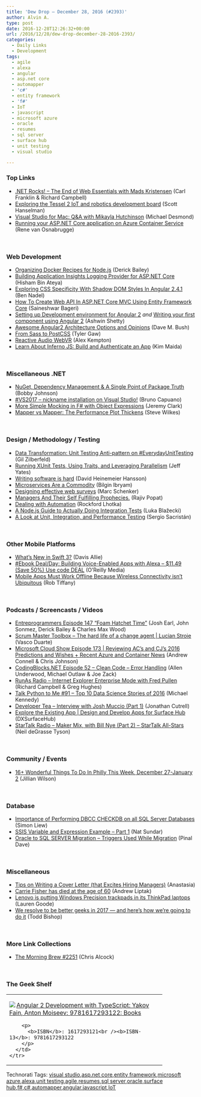 ```yaml
---
title: 'Dew Drop – December 28, 2016 (#2393)'
author: Alvin A.
type: post
date: 2016-12-28T12:26:32+00:00
url: /2016/12/28/dew-drop-december-28-2016-2393/
categories:
  - Daily Links
  - Development
tags:
  - agile
  - alexa
  - angular
  - asp.net core
  - automapper
  - 'c#'
  - entity framework
  - 'f#'
  - IoT
  - javascript
  - microsoft azure
  - oracle
  - resumes
  - sql server
  - surface hub
  - unit testing
  - visual studio

---
```

### <a name="top"></a>Top Links

  * <a href="http://www.dotnetrocks.com/default.aspx?ShowNum=1393" target="_blank">.NET Rocks! &#8211; The End of Web Essentials with Mads Kristensen</a> (Carl Franklin & Richard Campbell)
  * <a href="http://feeds.hanselman.com/~/249860480/0/scotthanselman~Exploring-the-Tessel-IoT-and-robotics-development-board.aspx" target="_blank">Exploring the Tessel 2 IoT and robotics development board</a> (Scott Hanselman)
  * <a href="https://blogs.msdn.microsoft.com/msdnmagazine/2016/11/30/visual-studio-for-mac-qa-with-mikayla-hutchinson/" target="_blank">Visual Studio for Mac: Q&A with Mikayla Hutchinson</a> (Michael Desmond)
  * <a href="https://roadtoalm.com/2016/10/05/running-your-asp-net-core-application-on-azure-container-service/" target="_blank">Running your ASP.NET Core application on Azure Container Service</a> (Rene van Osnabrugge)

&nbsp;

### <a name="web"></a>Web Development

  * <a href="https://derickbailey.com/2016/12/27/organizing-docker-recipes-for-node-js/" target="_blank">Organizing Docker Recipes for Node.js</a> (Derick Bailey)
  * <a href="http://www.hishambinateya.com/building-application-insights-logging-provider-for-asp.net-core" target="_blank">Building Application Insights Logging Provider for ASP.NET Core</a> (Hisham Bin Ateya)
  * <a href="https://www.bennadel.com/blog/3203-exploring-css-specificity-with-shadow-dom-styles-in-angular-2-4-1.htm" target="_blank">Exploring CSS Specificity With Shadow DOM Styles In Angular 2.4.1</a> (Ben Nadel)
  * <a href="http://www.c-sharpcorner.com/article/how-to-create-web-api-in-asp-net-core-mvc-using-entity-frame-work-core/" target="_blank">How To Create Web API In ASP.NET Core MVC Using Entity Framework Core</a> (Saineshwar Bageri)
  * <a href="https://www.codeproject.com/Articles/1161302/Setting-up-Development-environment-for-Angular" target="_blank">Setting up Development environment for Angular 2</a> _and_ <a href="https://www.codeproject.com/Articles/1162865/Writing-your-first-component-using-Angular" target="_blank">Writing your first component using Angular 2</a> (Ashwin Shetty)
  * <a href="http://blog.dmbcllc.com/awesome-angular2-architecture-options-and-opinions/" target="_blank">Awesome Angular2 Architecture Options and Opinions</a> (Dave M. Bush)
  * <a href="https://tylergaw.com/articles/sass-to-postcss" target="_blank">From Sass to PostCSS</a> (Tyler Gaw)
  * <a href="https://css-tricks.com/reactive-audio-webvr/" target="_blank">Reactive Audio WebVR</a> (Alex Kempton)
  * <a href="https://auth0.com/blog/learn-about-inferno-js-build-and-authenticate-an-app/" target="_blank">Learn About Inferno JS: Build and Authenticate an App</a> (Kim Maida)

&nbsp;

### <a name="dotnet"></a>Miscellaneous .NET

  * <a href="http://feedproxy.google.com/~r/IAmNotMyself/~3/Ho_mMQLXZmE/" target="_blank">NuGet, Dependency Management & A Single Point of Package Truth</a> (Bobby Johnson)
  * <a href="http://feedproxy.google.com/~r/elbruno/~3/EDzgefsQB9k/" target="_blank">#VS2017 – nickname installation on Visual Studio!</a> (Bruno Capuano)
  * <a href="http://jeremybytes.blogspot.com/2016/12/more-simple-mocking-in-f-with-object.html" target="_blank">More Simple Mocking in F# with Object Expressions</a> (Jeremy Clark)
  * <a href="http://feedproxy.google.com/~r/geekswithblogs/~3/NAsI5Aru7U0/object-mapper-performance-comparison-allowpartiallytrustedcallers.aspx" target="_blank">Mapper vs Mapper: The Performance Plot Thickens</a> (Steve Wilkes)

&nbsp;

### <a name="design"></a>Design / Methodology / Testing

  * <a href="http://feedproxy.google.com/~r/gilzilberfeld/~3/cZ_cgqcNwiE/data-transformation-unit-testing-anti-pattern-on-everydayunittesting.html" target="_blank">Data Transformation: Unit Testing Anti-pattern on #EverydayUnitTesting</a> (Gil Zilberfeld)
  * <a href="http://feedproxy.google.com/~r/SomewhatAbstract/~3/Fn5cAznzmtM/" target="_blank">Running XUnit Tests, Using Traits, and Leveraging Parallelism</a> (Jeff Yates)
  * <a href="https://m.signalvnoise.com/writing-software-is-hard-388d5e982ad9#.yrvvs2wzo" target="_blank">Writing software is hard</a> (David Heinemeier Hansson)
  * <a href="https://dzone.com/articles/microservices-are-commodity?utm_medium=feed&utm_source=feedpress.me&utm_campaign=Feed%3A+dzone%2Fintegration" target="_blank">Microservices Are a Commodity</a> (Bilgin Ibryam)
  * <a href="http://www.webdesignerdepot.com/2016/12/designing-effective-web-surveys/" target="_blank">Designing effective web surveys</a> (Marc Schenker)
  * <a href="http://www.thousandtyone.com/blog/ManagersAndTheirSelfFulfillingProphecies.aspx" target="_blank">Managers And Their Self Fulfilling Prophecies.</a> (Rajiv Popat)
  * <a href="http://www.lhotka.net/weblog/DealingWithAutomation.aspx" target="_blank">Dealing with Automation</a> (Rockford Lhotka)
  * <a href="https://www.toptal.com/nodejs/nodejs-guide-integration-tests" target="_blank">A Node.js Guide to Actually Doing Integration Tests</a> (Luka Blažecki)
  * <a href="https://dzone.com/articles/unit-testing-integration-testing-and-performance-t?utm_medium=feed&utm_source=feedpress.me&utm_campaign=Feed%3A+dzone%2Fdevops" target="_blank">A Look at Unit, Integration, and Performance Testing</a> (Sergio Sacristán)

&nbsp;

### <a name="mobile"></a>Other Mobile Platforms

  * <a href="https://code.tutsplus.com/articles/whats-new-in-swift-3--cms-27630" target="_blank">What&#8217;s New in Swift 3?</a> (Davis Allie)
  * <a href="http://feedproxy.google.com/~r/oreilly/news/~3/bV6txIzigsE/9781939902443.do" target="_blank">#Ebook Deal/Day: Building Voice-Enabled Apps with Alexa &#8211; $11.49 (Save 50%) Use code DEAL</a> (O&#8217;Reilly Media)
  * <a href="http://robtiffany.com/mobile-apps-must-work-offline-because-wireless-connectivity-isnt-ubiquitous/" target="_blank">Mobile Apps Must Work Offline Because Wireless Connectivity isn’t Ubiquitous</a> (Rob Tiffany)

&nbsp;

### <a name="podcasts"></a>Podcasts / Screencasts / Videos

  * <a href="http://entreprogrammers.com/episode-147-foam-hatchet-time/" target="_blank">Entreprogrammers Episode 147 &#8220;Foam Hatchet Time&#8221;</a> (Josh Earl, John Sonmez, Derick Bailey & Charles Max Wood)
  * <a href="http://scrummastertoolbox.libsyn.com/the-hard-life-of-a-change-agent-lucian-stroie" target="_blank">Scrum Master Toolbox &#8211; The hard life of a change agent | Lucian Stroie</a> (Vasco Duarte)
  * <a href="http://feeds.microsoftcloudshow.com/~r/microsoftcloudshowepisodes/~3/dKmsIq9TU_c/173-reviewing-ac-s-and-cj-s-2016-predictions-and-wishes-recent-azure-and-container-news" target="_blank">Microsoft Cloud Show Episode 173 | Reviewing AC&#8217;s and CJ&#8217;s 2016 Predictions and Wishes + Recent Azure and Container News</a> (Andrew Connell & Chris Johnson)
  * <a href="http://www.codingblocks.net/podcast/episode-52-clean-code-error-handling/" target="_blank">CodingBlocks.NET Episode 52 – Clean Code – Error Handling</a> (Allen Underwood, Michael Outlaw & Joe Zack)
  * <a href="http://feedproxy.google.com/~r/RunaAsRadioWma/~3/fNgw1CxYkEo/default.aspx" target="_blank">RunAs Radio &#8211; Internet Explorer Enterprise Mode with Fred Pullen</a> (Richard Campbell & Greg Hughes)
  * <a href="https://talkpython.fm/episodes/show/91/top-10-data-science-stories-of-2016" target="_blank">Talk Python to Me #91 &#8211; Top 10 Data Science Stories of 2016</a> (Michael Kennedy)
  * <a href="http://feedproxy.google.com/~r/DeveloperTea/~3/Jr-hM6MEbqY/55821-interview-with-josh-muccio-part-1" target="_blank">Developer Tea &#8211; Interview with Josh Muccio (Part 1)</a> (Jonathan Cutrell)
  * <a href="https://channel9.msdn.com/blogs/Design-and-Develop-Apps-for-Surface-Hub/Explore-the-Existing-App?WT.mc_id=DX_MVP4025064" target="_blank">Explore the Existing App | Design and Develop Apps for Surface Hub</a> (DXSurfaceHub)
  * <a href="https://soundcloud.com/startalk/maker-mix-with-bill-nye-part-2-startalk-all-stars" target="_blank">StarTalk Radio &#8211; Maker Mix, with Bill Nye (Part 2) – StarTalk All-Stars</a> (Neil deGrasse Tyson)

&nbsp;

### <a name="events"></a>Community / Events

  * <a href="http://www.uwishunu.com/2016/12/16-wonderful-things-philly-week-december-27-january-2/" target="_blank">16+ Wonderful Things To Do In Philly This Week, December 27-January 2</a> (Jillian Wilson)

&nbsp;

### <a name="sql"></a>Database

  * <a href="http://feedproxy.google.com/~r/MSSQLTips-LatestSqlServerTips/~3/58bLRgvdpL0/tip.asp" target="_blank">Importance of Performing DBCC CHECKDB on all SQL Server Databases</a> (Simon Liew)
  * <a href="http://feedproxy.google.com/~r/MSSQLTips-LatestSqlServerTips/~3/o5nqU009GVg/tip.asp" target="_blank">SSIS Variable and Expression Example &#8211; Part 1</a> (Nat Sundar)
  * <a href="http://blog.sqlauthority.com/2016/12/28/oracle-sql-server-migration-triggers-used-migration/" target="_blank">Oracle to SQL SERVER Migration – Triggers Used While Migration</a> (Pinal Dave)

&nbsp;

### <a name="misc"></a>Miscellaneous

  * <a href="https://www.cleverism.com/tips-on-writing-and-designing-cover-letters/" target="_blank">Tips on Writing a Cover Letter (that Excites Hiring Managers)</a> (Anastasia)
  * <a href="http://www.theverge.com/2016/12/27/14074922/carrie-fisher-star-wars-princess-leia-obituary" target="_blank">Carrie Fisher has died at the age of 60</a> (Andrew Liptak)
  * <a href="http://www.theverge.com/2016/12/28/14094604/lenovo-thinkpad-enterprise-pc-kaby-lake-windows-hello-usb-c" target="_blank">Lenovo is putting Windows Precision trackpads in its ThinkPad laptops</a> (Lauren Goode)
  * <a href="http://www.geekwire.com/2016/resolve-better-geeks-2017-heres-going/" target="_blank">We resolve to be better geeks in 2017 — and here’s how we’re going to do it</a> (Todd Bishop)

&nbsp;

### <a name="links"></a>More Link Collections

  * <a href="http://feedproxy.google.com/~r/ReflectivePerspective/~3/pur9c7xmXzI/" target="_blank">The Morning Brew #2251</a> (Chris Alcock)

&nbsp;

### <a name="shelf"></a>The Geek Shelf

<div id="scid:7dc1bd33-94bd-46fd-a20b-0131235bcd47:db05b7d3-9d7c-4dde-8e61-77cd1ad62c06" class="wlWriterEditableSmartContent" style="float: none; padding-bottom: 0px; padding-top: 0px; padding-left: 0px; margin: 0px; display: inline; padding-right: 0px">
  <table cellspacing="0" cellpadding="2" width="400" border="0" unselectable="on">
    <tr>
      <td valign="top" width="400">
        <p>
          <a title="Angular 2 Development with TypeScript: Yakov Fain, Anton Moiseev: 9781617293122: Books" href="http://www.amazon.com/exec/obidos/ASIN/1617293121/amavin-20"><img data-recalc-dims="1" decoding="async" src="https://i0.wp.com/images.amazon.com/images/P/1617293121.01.MZZZZZZZ.jpg?w=660" border="0" align="left" style="float:left" />Angular 2 Development with TypeScript: Yakov Fain, Anton Moiseev: 9781617293122: Books</a>
        </p>
        
        <p>
          <b>ISBN</b>: 1617293121<br /><b>ISBN-13</b>: 9781617293122
        </p>
      </td>
    </tr>
  </table>
</div>

<div id="scid:77ECF5F8-D252-44F5-B4EB-D463C5396A79:e96db512-91c0-42a9-a951-a18c163733c4" class="wlWriterEditableSmartContent" style="float: none; padding-bottom: 0px; padding-top: 0px; padding-left: 0px; margin: 0px; display: inline; padding-right: 0px">
  Technorati Tags: <a href="http://technorati.com/tags/visual+studio" rel="tag">visual studio</a>,<a href="http://technorati.com/tags/asp.net+core" rel="tag">asp.net core</a>,<a href="http://technorati.com/tags/entity+framework" rel="tag">entity framework</a>,<a href="http://technorati.com/tags/microsoft+azure" rel="tag">microsoft azure</a>,<a href="http://technorati.com/tags/alexa" rel="tag">alexa</a>,<a href="http://technorati.com/tags/unit+testing" rel="tag">unit testing</a>,<a href="http://technorati.com/tags/agile" rel="tag">agile</a>,<a href="http://technorati.com/tags/resumes" rel="tag">resumes</a>,<a href="http://technorati.com/tags/sql+server" rel="tag">sql server</a>,<a href="http://technorati.com/tags/oracle" rel="tag">oracle</a>,<a href="http://technorati.com/tags/surface+hub" rel="tag">surface hub</a>,<a href="http://technorati.com/tags/f%23" rel="tag">f#</a>,<a href="http://technorati.com/tags/c%23" rel="tag">c#</a>,<a href="http://technorati.com/tags/automapper" rel="tag">automapper</a>,<a href="http://technorati.com/tags/angular" rel="tag">angular</a>,<a href="http://technorati.com/tags/javascript" rel="tag">javascript</a>,<a href="http://technorati.com/tags/IoT" rel="tag">IoT</a>
</div>
